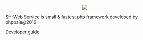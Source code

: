 <p align="center"><img src="http://phpbala.in/wp-content/uploads/2017/02/cropped-soava-logo-1.png"></p>

SH-Web Service is small & fastest php framework developed by phpbala@2016

<a href="http://phpbala.in/sh/docs">Developer guide</a>
